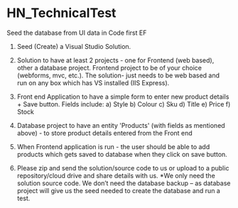 # HN_TechnicalTest
Seed the database from UI data in Code first EF

1.	Seed (Create) a Visual Studio Solution. 

2.	Solution to have at least 2 projects - one for Frontend (web based), other a database project. Frontend project to be of your choice (webforms, mvc, etc.). The solution- just needs to be web based and run on any box which has VS installed (IIS Express).

3.	Front end Application to have a simple form to enter new product details + Save button. Fields include:
a)	Style
b)	Colour
c)	Sku
d)	Title
e)	Price
f)	Stock

4.	Database project to have an entity 'Products' (with fields as mentioned above) - to store product details entered from the Front end

5.	When Frontend application is run - the user should be able to add products which gets saved to database when they click on save button.

6.	Please zip and send the solution/source code to us 
or upload to a public repository/cloud drive and share details with us.
*We only need the solution source code. We don’t need the database backup – as database project will give us the seed needed to create the database and run a test.
